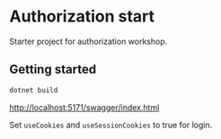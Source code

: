 # Authorization start

Starter project for authorization workshop.

## Getting started

```sh
dotnet build
```

<http://localhost:5171/swagger/index.html>

Set `useCookies` and `useSessionCookies` to true for login.
